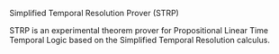 Simplified Temporal Resolution Prover (STRP)

STRP is an experimental theorem prover for Propositional Linear Time Temporal Logic based on the Simplified Temporal Resolution calculus.
